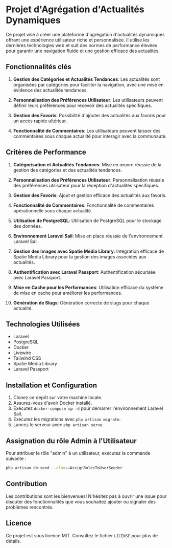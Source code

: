 # Projet d'Agrégation d'Actualités Dynamiques

Ce projet vise à créer une plateforme d'agrégation d'actualités dynamiques offrant une expérience utilisateur riche et personnalisée. Il utilise les dernières technologies web et suit des normes de performance élevées pour garantir une navigation fluide et une gestion efficace des actualités.

## Fonctionnalités clés

1. **Gestion des Catégories et Actualités Tendances**: Les actualités sont organisées par catégories pour faciliter la navigation, avec une mise en évidence des actualités tendances.

2. **Personnalisation des Préférences Utilisateur**: Les utilisateurs peuvent définir leurs préférences pour recevoir des actualités spécifiques.

3. **Gestion des Favoris**: Possibilité d'ajouter des actualités aux favoris pour un accès rapide ultérieur.

4. **Fonctionnalité de Commentaires**: Les utilisateurs peuvent laisser des commentaires sous chaque actualité pour interagir avec la communauté.

## Critères de Performance

1. **Catégorisation et Actualités Tendances**: Mise en œuvre réussie de la gestion des catégories et des actualités tendances.

2. **Personnalisation des Préférences Utilisateur**: Personnalisation réussie des préférences utilisateur pour la réception d'actualités spécifiques.

3. **Gestion des Favoris**: Ajout et gestion efficace des actualités aux favoris.

4. **Fonctionnalité de Commentaires**: Fonctionnalité de commentaires opérationnelle sous chaque actualité.

5. **Utilisation de PostgreSQL**: Utilisation de PostgreSQL pour le stockage des données.

6. **Environnement Laravel Sail**: Mise en place réussie de l'environnement Laravel Sail.

7. **Gestion des Images avec Spatie Media Library**: Intégration efficace de Spatie Media Library pour la gestion des images associées aux actualités.

8. **Authentification avec Laravel Passport**: Authentification sécurisée avec Laravel Passport.

9. **Mise en Cache pour les Performances**: Utilisation efficace du système de mise en cache pour améliorer les performances.

10. **Génération de Slugs**: Génération correcte de slugs pour chaque actualité.

## Technologies Utilisées

- Laravel
- PostgreSQL
- Docker
- Livewire
- Tailwind CSS
- Spatie Media Library
- Laravel Passport

## Installation et Configuration

1. Clonez ce dépôt sur votre machine locale.
2. Assurez-vous d'avoir Docker installé.
3. Exécutez `docker-compose up -d` pour démarrer l'environnement Laravel Sail.
4. Exécutez les migrations avec `php artisan migrate`.
5. Lancez le serveur avec `php artisan serve`.

## Assignation du rôle Admin à l'Utilisateur

Pour attribuer le rôle "admin" à un utilisateur, exécutez la commande suivante :

```bash
php artisan db:seed --class=AssignRolesToUserSeeder
```
## Contribution

Les contributions sont les bienvenues! N'hésitez pas à ouvrir une issue pour discuter des fonctionnalités que vous souhaitez ajouter ou signaler des problèmes rencontrés.

## Licence

Ce projet est sous licence MIT. Consultez le fichier `LICENSE` pour plus de détails.
